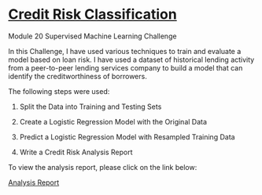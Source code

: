 # <ins>Credit Risk Classification</ins>
Module 20 Supervised Machine Learning Challenge

In this Challenge, I have used various techniques to train and evaluate a model based on loan risk. I have used a dataset of historical lending activity from a peer-to-peer lending services company to build a model that can identify the creditworthiness of borrowers.

The following steps were used:

1. Split the Data into Training and Testing Sets

2. Create a Logistic Regression Model with the Original Data

3. Predict a Logistic Regression Model with Resampled Training Data

4. Write a Credit Risk Analysis Report


To view the analysis report, please click on the link below: 

[Analysis Report](https://github.com/HJandu/credit-risk-classification/blob/main/report-template.md)
